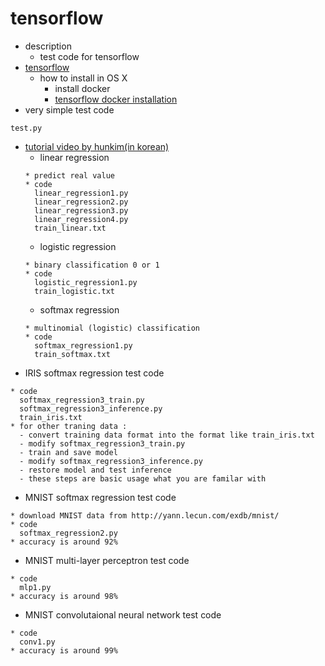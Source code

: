 # tensorflow

- description
  - test code for tensorflow
- [tensorflow](https://www.tensorflow.org/)
  - how to install in OS X
    - install docker
    - [tensorflow docker installation](https://www.tensorflow.org/versions/r0.7/get_started/os_setup.html#docker-installation)
- very simple test code
```
test.py
```
- [tutorial video by hunkim(in korean)](http://hunkim.github.io/ml/)
  - linear regression
  ```
  * predict real value
  * code
    linear_regression1.py
    linear_regression2.py
    linear_regression3.py
    linear_regression4.py
    train_linear.txt
  ```
  - logistic regression
  ```
  * binary classification 0 or 1
  * code
    logistic_regression1.py
    train_logistic.txt
  ```
  - softmax regression
  ```
  * multinomial (logistic) classification
  * code
    softmax_regression1.py
    train_softmax.txt
  ```
- IRIS softmax regression test code
```
* code
  softmax_regression3_train.py
  softmax_regression3_inference.py
  train_iris.txt
* for other traning data :
  - convert training data format into the format like train_iris.txt
  - modify softmax_regression3_train.py
  - train and save model
  - modify softmax_regression3_inference.py
  - restore model and test inference
  - these steps are basic usage what you are familar with
```
- MNIST softmax regression test code
```
* download MNIST data from http://yann.lecun.com/exdb/mnist/
* code
  softmax_regression2.py
* accuracy is around 92%
```
- MNIST multi-layer perceptron test code
```
* code
  mlp1.py
* accuracy is around 98%
```
- MNIST convolutaional neural network test code
```
* code
  conv1.py
* accuracy is around 99%
```
